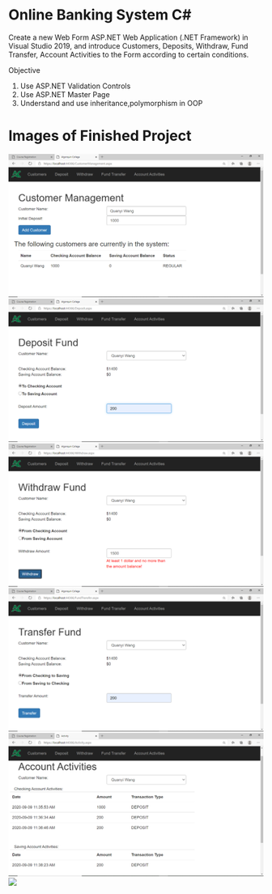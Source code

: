 # Online Banking System C#

Create a new Web Form ASP.NET Web Application (.NET Framework) in Visual Studio 2019, and introduce Customers, Deposits, Withdraw, Fund Transfer, Account Activities to the Form according to certain conditions. 


Objective
1. Use ASP.NET Validation Controls
2. Use ASP.NET Master Page
3. Understand and use inheritance,polymorphism in OOP

# Images of Finished Project
![](images/1.png)
![](images/2.png)
![](images/3.png)
![](images/4.png)
![](images/5.png)
![](images/6.png)
